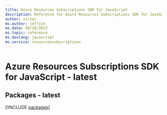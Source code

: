 ```yaml
---
title: Azure Resources Subscriptions SDK for JavaScript
description: Reference for Azure Resources Subscriptions SDK for JavaScript
author: xirzec
ms.author: jeffish
ms.data: 09/28/2023
ms.topic: reference
ms.devlang: javascript
ms.service: resourcessubscriptions
---
```

# Azure Resources Subscriptions SDK for JavaScript - latest
## Packages - latest
[!INCLUDE [packages](resources-subscriptions-index.md)]